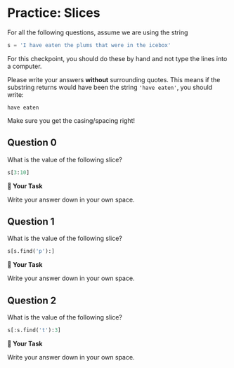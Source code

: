 # <i class="far fa-edit fa-fw"></i> Practice: Slices

For all the following questions, assume we are using the string

```python
s = 'I have eaten the plums that were in the icebox'
```

For this checkpoint, you should do these by hand and not type the lines into a computer.

Please write your answers **without** surrounding quotes. This means if the substring returns would have been the string `'have eaten'`, you should write:

```text
have eaten
````

Make sure you get the casing/spacing right!

## Question 0

What is the value of the following slice?

```python
s[3:10]
```





**📝 Your Task**

Write your answer down in your own space.

## Question 1

What is the value of the following slice?

```python
s[s.find('p'):]
```



**📝 Your Task**

Write your answer down in your own space.

## Question 2

What is the value of the following slice?

```python
s[:s.find('t'):3]
```



**📝 Your Task**

Write your answer down in your own space.

